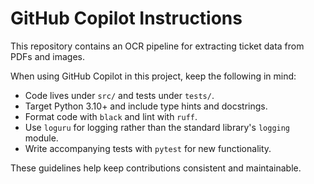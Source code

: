 # GitHub Copilot Instructions

This repository contains an OCR pipeline for extracting ticket data from PDFs and images.

When using GitHub Copilot in this project, keep the following in mind:

- Code lives under `src/` and tests under `tests/`.
- Target Python 3.10+ and include type hints and docstrings.
- Format code with `black` and lint with `ruff`.
- Use `loguru` for logging rather than the standard library's `logging` module.
- Write accompanying tests with `pytest` for new functionality.

These guidelines help keep contributions consistent and maintainable.
